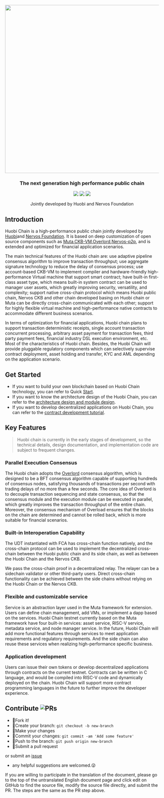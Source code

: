
<p align="center">
  <a href="https://lhammer.cn/You-need-to-know-css/#/">
    <img src="./static/r-huobichain.jpeg" width="550">
  </a>
  <h3 align="center">The next generation high performance public chain</h3>
  <p align="center">
    <a href="https://opensource.org/licenses/Apache-2.0"><img src="https://img.shields.io/badge/License-Apache%202.0-green.svg"></a>
    <a href="http://makeapullrequest.com"><img src="https://img.shields.io/badge/PRs-welcome-brightgreen.svg"></a>
    <a href="https://github.com/HuobiGroup/huobi-chain"><img src="https://img.shields.io/github/stars/HuobiGroup/huobi-chain.svg?style=social"></a>
  </p>
  <p align="center">
     Jointly developed by Huobi and Nervos Foundation<br>
  </p>
</p>

## Introduction

Huobi Chain is a high-performance public chain jointly developed by [Huobi](https://www.huobigroup.com/)and [Nervos Foundation](https://www.nervos.org/). It is based on deep customization of open source components such as [Muta](https://github.com/nervosnetwork/muta),[CKB-VM](https://github.com/nervosnetwork/ckb-vm),[Overlord](https://github.com/nervosnetwork/overlord),[Nervos-p2p](https://github.com/nervosnetwork/p2p), and is extended and optimized for financial application scenarios.

The main technical features of the Huobi chain are: use adaptive pipeline consensus algorithm to improve transaction throughput; use aggregate signature technology to reduce the delay of consensus process; use account-based CKB-VM to implement compiler and hardware-friendly high-performance Virtual machine that support smart contract; have built-in first-class asset type, which means built-in system contract can be used to manager user assets, which greatly improving security, versatility, and complexity; support native cross-chain protocol which means Huobi public chain, Nervos CKB and other chain developed basing on Huobi chain or  Muta can be directly cross-chain communicated with each other; support for highly flexible virtual machine and high-performance native contracts to accommodate different business scenarios.

In terms of optimization for financial applications, Huobi chain plans to support transaction deterministic receipts, single account transaction concurrent processing, arbitrary asset payment for transaction fees, third party payment fees, financial industry DSL execution environment, etc. Most of the characteristics of Huobi chain. Besides, the Huobi Chain will provide pluggable regulatory components which can selectively supervise contract deployment, asset holding and transfer, KYC and AML depending on the application scenario.

## Get Started

- If you want to build your own blockchain based on Huobi Chain technology, you can refer to Quick [Start](./docs/getting_started.md).
- If you want to know the architecture design of the Huobi Chain, you can refer to the [architecture design and module design](./arch).
- If you want to develop decentralized applications on Huobi Chain, you can refer to the [contract development tutorial](./contract_demo).

## Key Features

> Huobi chain is currently in the early stages of development, so the technical details, design documentation, and implementation code are subject to frequent changes.

### Parallel Execution Consensus

The Huobi chain adopts the [Overlord][overlord] consensus algorithm, which is designed to be a BFT consensus algorithm capable of supporting hundreds of consensus nodes, satisfying thousands of transactions per second with trading delays of no more than a few seconds. The core idea of ​​Overlord is to decouple transaction sequencing and state consensus, so that the consensus module and the execution module can be executed in parallel, which greatly improves the transaction throughput of the entire chain. Moreover, the consensus mechanism of Overload ensures that the blocks on the chain are determined and cannot be rolled back, which is more suitable for financial scenarios.

### Built-in Interoperation Capability

The UDT instantiated with FCA has cross-chain function natively, and the cross-chain protocol can be used to implement the decentralized cross-chain between the Huobi public chain and its side chain, as well as between the Huobi Chain and the Nervos CKB.

We pass the cross-chain proof in a decentralized relay. The relayer can be a sidechain validator or other third-party users. Direct cross-chain functionality can be achieved between the side chains without relying on the Huobi Chain or the Nervos CKB. 

### Flexible and customizable service

Service is an abstraction layer used in the Muta framework for extension. Users can define chain management, add VMs, or implement a dapp based on the services. Huobi Chain testnet currently based on the Muta framework have four built-in services: asset service, RISC-V service, metadata service, and node manager service. In the future, Huobi Chain will add more functional features through services to meet application requirements and regulatory requirements. And the side chain can also reuse these services when realizing high-performance specific business.

### Application development

Users can issue their own tokens or develop decentralized applications through contracts on the current testnet. Contracts can be written in C language, and would be compiled into RISC-V code and dynamically deployed on the chain. Huobi Chain will support more contract programming languages ​​in the future to further improve the developer experience.

## Contribute ![PRs](https://img.shields.io/badge/PRs-welcome-brightgreen.svg)

- :fork_and_knife:Fork it!
- :twisted_rightwards_arrows:Create your branch: `git checkout -b new-branch`
- :wrench:Make your changes
- :memo:Commit your changes: `git commit -am 'Add some feature'`
- :rocket:Push to the branch: `git push origin new-branch`
- :tada:Submit a pull request

or submit an [issue](https://github.com/HuobiGroup/huobi-chain/issues) 

- any helpful suggestions are welcomed.:stuck_out_tongue_winking_eye:

If you are willing to participate in the translation of the document, please go to the top of the untranslated English document page and click edit on GitHub to find the source file, modify the source file directly, and submit the PR. The steps are the same as the PR step above.

[overlord]: https://github.com/cryptape/overlord
[risc-v]: https://www.wikiwand.com/en/RISC-V
[eip-150]: https://docs.google.com/spreadsheets/d/1n6mRqkBz3iWcOlRem_mO09GtSKEKrAsfO7Frgx18pNU/edit#gid=0
[ckb-vm]: https://github.com/nervosnetwork/ckb-vm
[minits]: https://github.com/cryptape/minits
[move]: https://developers.libra.org/docs/move-overview
[ckb-white-paper]: https://github.com/nervosnetwork/rfcs/blob/master/rfcs/0002-ckb/0002-ckb.md